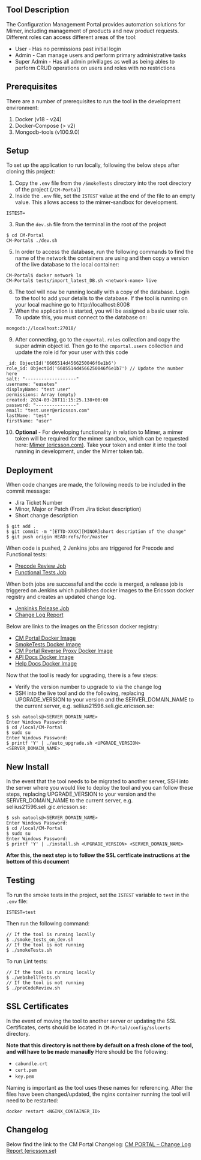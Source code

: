 ## Tool Description

The Configuration Management Portal provides automation solutions for Mimer, including management of products and new product requests. Different roles can access different areas of the tool:
* User - Has no permissions past initial login
* Admin - Can manage users and perform primary administrative tasks
* Super Admin - Has all admin privillages as well as being ables to perform CRUD operations on users and roles with no restrictions

## Prerequisites

There are a number of prerequisites to run the tool in the development environment:

1. Docker (v18 - v24)
2. Docker-Compose (> v2)
3. Mongodb-tools (v100.9.0)

## Setup

To set up the application to run locally, following the below steps after cloning this project:

1. Copy the `.env` file from the `/SmokeTests` directory into the root directory of the project (`/CM-Portal`)
2. Inside the `.env` file, set the `ISTEST` value at the end of the file to an empty value. This allows access to the mimer-sandbox for development.

```
ISTEST=
```
3. Run the `dev.sh` file from the terminal in the root of the project

```
$ cd CM-Portal
CM-Portal$ ./dev.sh
```
5. In order to access the database, run the following commands to find the name of the network the containers are using and then copy a version of the live database to the local container:

```
CM-Portal$ docker network ls
CM-Portal$ tests/import_latest_DB.sh <network-name> live
```
6. The tool will now be running locally with a copy of the database. Login to the tool to add your details to the database. If the tool is running on your local machine go to http://localhost:8008
7. When the application is started, you will be assigned a basic user role. To update this, you must connect to the database on:

```
mongodb://localhost:27018/
```

9. After connecting, go to the `cmportal.roles` collection and copy the super admin object id. Then go to the `cmportal.users` collection and update the role id for your user with this code

```
_id: ObjectId('6605514d4566250046f6e1b6')
role_id: ObjectId('6605514d4566250046f6e1b7') // Update the number here
salt: "-------------------"
username: "eusetes"
displayName: "test user"
permissions: Array (empty)
created: 2024-03-28T11:15:25.138+00:00
password: "---------------"
email: "test.user@ericsson.com"
lastName: "test"
firstName: "user"
```

10. **Optional** \- For developing functionality in relation to Mimer\, a mimer token will be required for the mimer sandbox\, which can be requested here: [Mimer (ericsson.com)](https://mimer-sandbox.internal.ericsson.com/home). Take your token and enter it into the tool running in development, under the Mimer token tab.

## Deployment

When code changes are made, the following needs to be included in the commit message:

* Jira Ticket Number
* Minor, Major or Patch (From Jira ticket description)
* Short change description

```
$ git add .
$ git commit -m "[ETTD-XXXX][MINOR]short description of the change"
$ git push origin HEAD:refs/for/master
```

When code is pushed, 2 Jenkins jobs are triggered for Precode and Functional tests:

* [Precode Review Job](https://fem13s11-eiffel004.eiffel.gic.ericsson.se:8443/jenkins/job/cm-portal_PreCodeReview/)
* [Functional Tests Job](https://fem13s11-eiffel004.eiffel.gic.ericsson.se:8443/jenkins/job/cm-portal_FunctionalTests/)

When both jobs are successful and the code is merged, a release job is triggered on Jenkins which publishes docker images to the Ericsson docker registry and creates an updated change log.
* [Jenkinks Release Job](https://fem13s11-eiffel004.eiffel.gic.ericsson.se:8443/jenkins/job/cm-portal_Release/)
* [Change Log Report](https://arm1s11-eiffel004.eiffel.gic.ericsson.se:8443/nexus/content/sites/tor/CM-Portal/latest/changelog.html)


Below are links to the images on the Ericsson docker registry:
* [CM Portal Docker Image](https://arm.seli.gic.ericsson.se/artifactory/proj-cm-tools-docker-global/proj-cm-tools/)
* [SmokeTests Docker Image](https://arm.seli.gic.ericsson.se/artifactory/proj-cm-tools-docker-global/proj-cm-tools/cmportal_smoketest/)
* [CM Portal Reverse Proxy Docker Image](https://arm.seli.gic.ericsson.se/artifactory/proj-cm-tools-docker-global/proj-cm-tools/cmportal_reverse_proxy/)
* [API Docs Docker Image](https://arm.seli.gic.ericsson.se/artifactory/proj-cm-tools-docker-global/proj-cm-tools/cmportal_api_docs)
* [Help Docs Docker Image](https://arm.seli.gic.ericsson.se/artifactory/proj-cm-tools-docker-global/proj-cm-tools/cmportal_help_docs/)

Now that the tool is ready for upgrading, there is a few steps:

* Verify the version number to upgrade to via the change log
* SSH into the live tool and do the following, replacing UPGRADE_VERSION to your version and the SERVER_DOMAIN_NAME to the current server, e.g. seliius21596.seli.gic.ericsson.se:

```
$ ssh eatools@<SERVER_DOMAIN_NAME>
Enter Windows Password:
$ cd /local/CM-Portal
$ sudo su
Enter Windows Password:
$ printf 'Y' | ./auto_upgrade.sh <UPGRADE_VERSION> <SERVER_DOMAIN_NAME>
```

## New Install
In the event that the tool needs to be migrated to another server, SSH into the server where you would like to deploy the tool and you can follow these steps, replacing UPGRADE_VERSION to your version and the SERVER_DOMAIN_NAME to the current server, e.g. seliius21596.seli.gic.ericsson.se:
```
$ ssh eatools@<SERVER_DOMAIN_NAME>
Enter Windows Password:
$ cd /local/CM-Portal
$ sudo su
Enter Windows Password:
$ printf 'Y' | ./install.sh <UPGRADE_VERSION> <SERVER_DOMAIN_NAME>
```
**After this, the next step is to follow the SSL certficate instructions at the bottom of this document**

## Testing

To run the smoke tests in the project, set the `ISTEST` variable to `test` in the `.env` file:

```
ISTEST=test
```

Then run the following command:

```
// If the tool is running locally
$ ./smoke_tests_on_dev.sh
// If the tool is not running
$ ./smokeTests.sh
```

To run Lint tests:

```
// If the tool is running locally
$ ./webshellTests.sh
// If the tool is not running
$ ./preCodeReview.sh
```

## SSL Certificates
In the event of moving the tool to another server or updating the SSL Certificates, certs should be located in `CM-Portal/config/sslcerts` directory.

**Note that this directory is not there by default on a fresh clone of the tool, and will have to be made manaully**
Here should be the following:
* `cabundle.crt`
* `cert.pem`
* `key.pem`

Naming is important as the tool uses these names for referencing.
After the files have been changed/updated, the nginx container running the tool will need to be restarted:
```
docker restart <NGINX_CONTAINER_ID>
```

## Changelog

Below find the link to the CM Portal Changelog:
[CM PORTAL – Change Log Report (ericsson.se)](https://arm1s11-eiffel004.eiffel.gic.ericsson.se:8443/nexus/content/sites/tor/CM-Portal/latest/changelog.html)